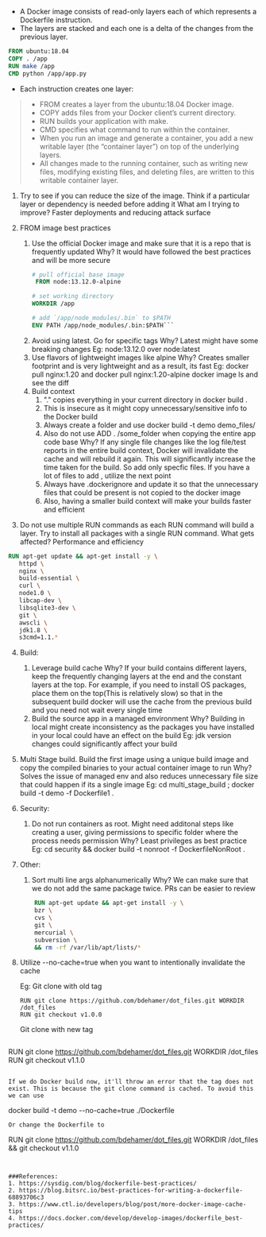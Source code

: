 * A Docker image consists of read-only layers each of which represents a Dockerfile instruction. 
* The layers are stacked and each one is a delta of the changes from the previous layer.
```Dockerfile
FROM ubuntu:18.04
COPY . /app
RUN make /app
CMD python /app/app.py
```
* Each instruction creates one layer:

> * FROM creates a layer from the ubuntu:18.04 Docker image.
> * COPY adds files from your Docker client’s current directory.
> * RUN builds your application with make.
> * CMD specifies what command to run within the container.
> * When you run an image and generate a container, you add a new writable layer (the “container layer”) on top of the underlying layers. 
> * All changes made to the running container, such as writing new files, modifying existing files, and deleting files, are written to this writable container layer.


1. Try to see if you can reduce the size of the image. Think if a particular layer or dependency is needed before adding it
What am I trying to improve? Faster deployments and reducing attack surface
2. FROM image best practices
    1. Use the official Docker image and make sure that it is a repo that is frequently updated
        Why? It would have followed the best practices and will be more secure
        ```Dockerfile
        # pull official base image
         FROM node:13.12.0-alpine
    
        # set working directory
        WORKDIR /app
    
        # add `/app/node_modules/.bin` to $PATH
        ENV PATH /app/node_modules/.bin:$PATH```
    2. Avoid using latest. Go for specific tags
      Why? Latest might have some breaking changes
        Eg: node:13.12.0 over node:latest
    3. Use flavors of lightweight images like alpine
        Why? Creates smaller footprint and is very lightweight and as a result, its fast
     Eg: docker pull nginx:1.20 and docker pull nginx:1.20-alpine
     docker image ls and see the diff
    4. Build context
        1. "." copies everything in your current directory in docker build .
        2. This is insecure as it might copy unnecessary/sensitive info to the Docker build
        3. Always create a folder and use docker build -t demo demo_files/
        4. Also do not use ADD . /some_folder when copying the entire app code base
           Why? If any single file changes like the log file/test reports in the entire build context, Docker will invalidate the cache and will rebuild it again.
           This will significantly increase the time taken for the build. So add only specfic files. If you have a lot of files to add , utilize the next point
        5. Always have .dockerignore and update it so that the unnecessary files that could be present is not copied to the docker image
        6. Also, having a smaller build context will make your builds faster and efficient
        
   
 
3. Do not use multiple RUN commands as each RUN command will build a layer. Try to install all packages with a single RUN command. 
What gets affected? Performance and efficiency
   
```Dockerfile
RUN apt-get update && apt-get install -y \
   httpd \
   nginx \
   build-essential \
   curl \
   node1.0 \
   libcap-dev \
   libsqlite3-dev \
   git \
   awscli \
   jdk1.8 \
   s3cmd=1.1.*
```

4. Build:
    1. Leverage build cache
       Why? If your build contains different layers, keep the frequently changing layers at the end and the constant layers at the top.
       For example, if you need to install OS packages, place them on the top(This is relatively slow) so that in the subsequent build docker will use the cache from the previous build and you need not wait every single time
   2. Build the source app in a managed environment
       Why? Building in local might create inconsistency as the packages you have installed in your local could have an effect on the build
       Eg: jdk version changes could significantly affect your build
  3.  Multi Stage build. Build the first image using a unique build image and copy the compiled binaries to your actual container image to run
      Why? Solves the issue of managed env and also reduces unnecessary file size that could happen if its a single image
      Eg: cd multi_stage_build ; docker build -t demo -f Dockerfile1 .
  


5. Security:
   1. Do not run containers as root. Might need additonal steps like creating a user, giving permissions to specific folder where the process needs permission
    Why? Least privileges as best practice
    Eg: cd security && docker build -t nonroot -f DockerfileNonRoot .
  
6. Other:
    1. Sort multi line args alphanumerically
    Why? We can make sure that we do not add the same package twice. PRs can be easier to review
   ```Dockerfile
       RUN apt-get update && apt-get install -y \
       bzr \
       cvs \
       git \
       mercurial \
       subversion \
       && rm -rf /var/lib/apt/lists/*   
    ```
7. Utilize --no-cache=true when you want to intentionally invalidate the cache

    Eg: Git clone with old tag
    ```
    RUN git clone https://github.com/bdehamer/dot_files.git WORKDIR /dot_files 
    RUN git checkout v1.0.0
    ```
    Git clone with new tag
    ```
RUN git clone https://github.com/bdehamer/dot_files.git WORKDIR /dot_files 
RUN git checkout v1.1.0
```

If we do Docker build now, it'll throw an error that the tag does not exist. This is because the git clone command is cached. To avoid this we can use
```
docker build -t demo --no-cache=true ./Dockerfile
```
Or change the Dockerfile to
```
RUN git clone https://github.com/bdehamer/dot_files.git WORKDIR /dot_files && git checkout v1.1.0
```


###References:
1. https://sysdig.com/blog/dockerfile-best-practices/
2. https://blog.bitsrc.io/best-practices-for-writing-a-dockerfile-68893706c3
3. https://www.ctl.io/developers/blog/post/more-docker-image-cache-tips
4. https://docs.docker.com/develop/develop-images/dockerfile_best-practices/